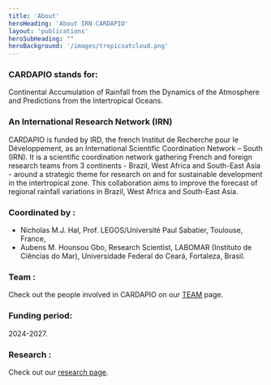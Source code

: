 ```yaml
---
title: 'About'
heroHeading: 'About IRN-CARDAPIO'
layout: 'publications'
heroSubHeading: ""
heroBackground: '/images/tropicsatcloud.png'
---
```


### CARDAPIO stands for:

Continental Accumulation of Rainfall from the Dynamics of the Atmosphere and Predictions from the Intertropical Oceans.

### An International Research Network (IRN)

CARDAPIO is funded by IRD, the french Institut de Recherche pour le Développement, as an International Scientific Coordination Network – South (IRN). It is a scientific coordination network gathering French and foreign research teams from 3 continents - Brazil, West Africa and South-East Asia - around a strategic theme for research on and for sustainable development in the intertropical zone. This collaboration aims to improve the forecast of regional rainfall variations in Brazil, West Africa and South-East Asia.

### Coordinated by :
* Nicholas M.J. Hal, Prof. LEGOS/Université Paul Sabatier, Toulouse, France,
* Aubens M. Hounsou Gbo, Research Scientist, LABOMAR (Instituto de Ciências do Mar), Universidade Federal do Ceará, Fortaleza, Brasil.

### Team :
Check out the people involved in CARDAPIO on our [TEAM](/team) page.

###  Funding period:
2024-2027.

### Research :
Check out our [research page](/research).

